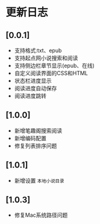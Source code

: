 # 更新日志

## [0.0.1]

- 支持格式:txt、epub
- 支持起点网小说搜索和阅读
- 支持侧边栏章节显示(epub、在线)
- 自定义阅读界面的CSS和HTML
- 状态栏进度显示
- 阅读进度自动保存
- 阅读进度跳转

## [1.0.0]

- 新增笔趣阁搜索阅读
- 新增编码配置
- 修复列表排序问题

## [1.0.1]

- 新增设置 `本地小说目录`

## [1.0.3]

- 修复Mac系统路径问题